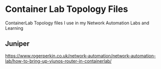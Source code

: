 # Container Lab Topology Files 

ContainerLab Topology files I use in my Network Automation Labs and Learning 

## Juniper 
https://www.rogerperkin.co.uk/network-automation/network-automation-lab/how-to-bring-up-vjunos-router-in-containerlab/


